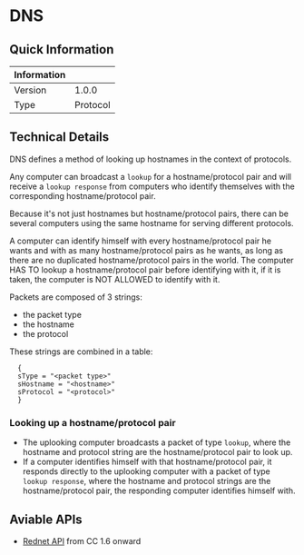# DNS

## Quick Information

| Information |                                                                |
| ----------- | -------------------------------------------------------------- |
| Version     | 1.0.0                                                          |
| Type        | Protocol                                                       |

## Technical Details

DNS defines a method of looking up hostnames in the context of protocols.

Any computer can broadcast a `lookup` for a hostname/protocol pair and will receive a `lookup response` from computers who identify themselves with the corresponding hostname/protocol pair.

Because it's not just hostnames but hostname/protocol pairs, there can be several computers using the same hostname for serving different protocols.

A computer can identify himself with every hostname/protocol pair he wants and with as many hostname/protocol pairs as he wants, as long as there are no duplicated hostname/protocol pairs in the world. The computer HAS TO lookup a hostname/protocol pair before identifying with it, if it is taken, the computer is NOT ALLOWED to identify with it.

Packets are composed of 3 strings:
* the packet type
* the hostname
* the protocol

These strings are combined in a table:

```
  {
  sType = "<packet type>"
  sHostname = "<hostname>"
  sProtocol = "<protocol>"
  }
```

### Looking up a hostname/protocol pair

* The uplooking computer broadcasts a packet of type `lookup`, where the hostname and protocol string are the hostname/protocol pair to look up.
* If a computer identifies himself with that hostname/protocol pair, it responds directly to the uplooking computer with a packet of type `lookup response`, where the hostname and protocol strings are the hostname/protocol pair, the responding computer identifies himself with.

## Aviable APIs
* [Rednet API](http://www.computercraft.info/wiki/Rednet_(API)) from CC 1.6 onward
